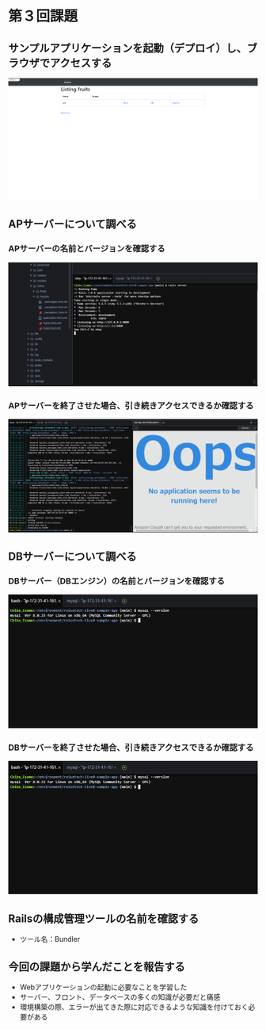 # 第３回課題

## サンプルアプリケーションを起動（デプロイ）し、ブラウザでアクセスする
![sampleap](img/Lecture03_ap_sample.png)

## APサーバーについて調べる
### APサーバーの名前とバージョンを確認する
![sampleap_ver](img/lecture03_ap_server_name.png)
### APサーバーを終了させた場合、引き続きアクセスできるか確認する
![sampleap_stop](img/lecture03_ap_stop.png)
## DBサーバーについて調べる
### DBサーバー（DBエンジン）の名前とバージョンを確認する
![db_ver_name](img/lecture03_db_mysql_version.png)
### DBサーバーを終了させた場合、引き続きアクセスできるか確認する
![db_stop](img/lecture03_db_mysql_version.png)
## Railsの構成管理ツールの名前を確認する
- ツール名：Bundler
## 今回の課題から学んだことを報告する
- Webアプリケーションの起動に必要なことを学習した
- サーバー、フロント、データベースの多くの知識が必要だと痛感
- 環境構築の際、エラーが出てきた際に対応できるような知識を付けておく必要がある